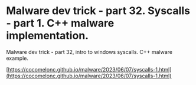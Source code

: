 # Malware dev trick - part 32. Syscalls - part 1. C++ malware implementation.

Malware dev trick - part 32, intro to windows syscalls. C++ malware example.    

[https://cocomelonc.github.io/malware/2023/06/07/syscalls-1.html](https://cocomelonc.github.io/malware/2023/06/07/syscalls-1.html)     
